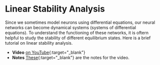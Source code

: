 # Linear Stability Analysis

Since we sometimes model neurons using differential equations, our neural networks can become dynamical systems (systems of differential equations). To understand the functioning of these networks, it is oftern helpful to study the stability of different equilibrium states. Here is a brief tutorial on linear stability analysis.

- **Video** [on YouTube](https://youtu.be/IjmCexdW1zg){:target="_blank"}
- **Notes** [These](https://www.dropbox.com/s/jtjbyoe8wp75rj2/Linear%20Stability%20Analysis%20Primer%20live.pdf?dl=0){:target="_blank"} are the notes for the video.
